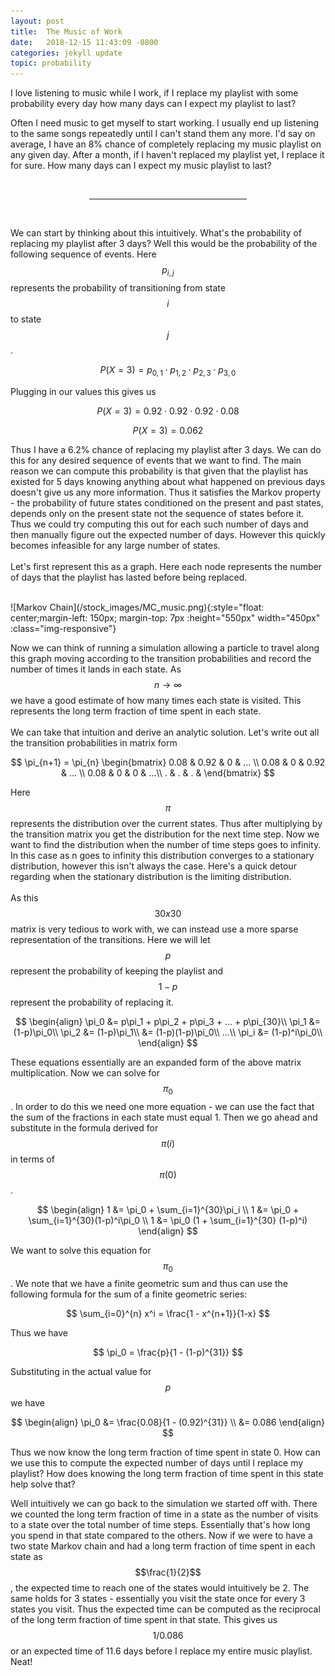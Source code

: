 ```yaml
---
layout: post
title:  The Music of Work
date:   2018-12-15 11:43:09 -0800
categories: jekyll update
topic: probability
---
```


I love listening to music while I work, if I replace my playlist with some probability every day how many days can I expect my playlist to last?

Often I need music to get myself to start working. I usually end up listening to the same songs repeatedly until I can't stand them any more. I'd say on average, I have an 8% chance of completely replacing my music playlist on any given day. After a month, if I haven't replaced my playlist yet, I replace it for sure. How many days can I expect my music playlist to last?

<br>
<center><hr width="50%"></center>
<br>

We can start by thinking about this intuitively. What's the probability of replacing my playlist after 3 days? Well this would be the probability of the following sequence of events. Here $$p_{i,j}$$ represents the probability of transitioning from state $$i$$ to state $$j$$.

$$P(X=3) = p_{0,1} \cdot p_{1,2} \cdot p_{2,3} \cdot p_{3,0}$$

Plugging in our values this gives us 

$$P(X=3) = 0.92 \cdot 0.92 \cdot 0.92 \cdot 0.08 $$

$$P(X=3) = 0.062 $$

Thus I have a 6.2% chance of replacing my playlist after 3 days. We can do this for any desired sequence of events that we want to find. The main reason we can compute this probability is that given that the playlist has existed for 5 days knowing anything about what happened on previous days doesn't give us any more information. Thus it satisfies the Markov property - the probability of future states conditioned on the present and past states, depends only on the present state not the sequence of states before it. Thus we could try computing this out for each such number of days and then manually figure out the expected number of days. However this quickly becomes infeasible for any large number of states. 
<br>
<br>
Let's first represent this as a graph. Here each node represents the number of days that the playlist has lasted before being replaced. 

<br>
![Markov Chain](/stock_images/MC_music.png){:style="float: center;margin-left: 150px; margin-top: 7px :height="550px" width="450px" :class="img-responsive"}
<br>

Now we can think of running a simulation allowing a particle to travel along this graph moving according to the transition probabilities and record the number of times it lands in each state. As $$n \to \infty$$ we have a good estimate of how many times each state is visited. This represents the long term fraction of time spent in each state.
<br>
<br>
We can take that intuition and derive an analytic solution. Let's write out all the transition probabilities in matrix form

$$ \pi_{n+1} = \pi_{n} \begin{bmatrix}
0.08 & 0.92 & 0 & ... \\ 
0.08 & 0 & 0.92 & ... \\ 
0.08 & 0 & 0 & ...\\ 
. & . & . & 
\end{bmatrix} $$

Here $$\pi$$ represents the distribution over the current states. Thus after multiplying by the transition matrix you get the distribution for the next time step. Now we want to find the distribution when the number of time steps goes to infinity. In this case as n goes to infinity this distribution converges to a stationary distribution, however this isn't always the case. Here's a quick detour regarding when the stationary distribution is the limiting distribution.
<br>
<br>
As this $$30x30$$ matrix is very tedious to work with, we can instead use a more sparse representation of the transitions. Here we will let $$p$$ represent the probability of keeping the playlist and $$1-p$$ represent the probability of replacing it.

$$
\begin{align}
\pi_0 &= p\pi_1 + p\pi_2 + p\pi_3 + ... + p\pi_{30}\\
\pi_1 &= (1-p)\pi_0\\
\pi_2 &= (1-p)\pi_1\\
      &= (1-p)(1-p)\pi_0\\
...\\
\pi_i &= (1-p)^i\pi_0\\
\end{align}
$$

These equations essentially are an expanded form of the above matrix multiplication. Now we can solve for $$\pi_0$$. In order to do this we need one more equation - we can use the fact that the sum of the fractions in each state must equal 1. Then we go ahead and substitute in the formula derived for $$\pi(i)$$ in terms of $$\pi(0)$$.

$$
\begin{align}
1 &= \pi_0 + \sum_{i=1}^{30}\pi_i \\
1 &= \pi_0 + \sum_{i=1}^{30}(1-p)^i\pi_0 \\
1  &= \pi_0 (1 + \sum_{i=1}^{30} (1-p)^i)
\end{align}
$$

We want to solve this equation for $$\pi_0$$. We note that we have a finite geometric sum and thus can use the following formula for the sum of a finite geometric series:

$$ \sum_{i=0}^{n} x^i = \frac{1 - x^{n+1}}{1-x} $$

Thus we have 

$$ \pi_0 = \frac{p}{1 - (1-p)^{31}} $$

Substituting in the actual value for $$p$$ we have 

$$ 
\begin{align}
\pi_0 &= \frac{0.08}{1 - (0.92)^{31}} \\
	  &= 0.086
\end{align}
$$

Thus we now know the long term fraction of time spent in state 0. How can we use this to compute the expected number of days until I replace my playlist? How does knowing the long term fraction of time spent in this state help solve that?
<br>

Well intuitively we can go back to the simulation we started off with. There we counted the long term fraction of time in a state as the number of visits to a state over the total number of time steps.  Essentially that's how long you spend in that state compared to the others. Now if we were to have a two state Markov chain and had a long term fraction of time spent in each state as $$\frac{1}{2}$$, the expected time to reach one of the states would intuitively be 2. The same holds for 3 states - essentially you visit the state once for every 3 states you visit. Thus the expected time can be computed as the reciprocal of the long term fraction of time spent in that state. This gives us $$1/0.086$$ or an expected time of 11.6 days before I replace my entire music playlist.  Neat!



